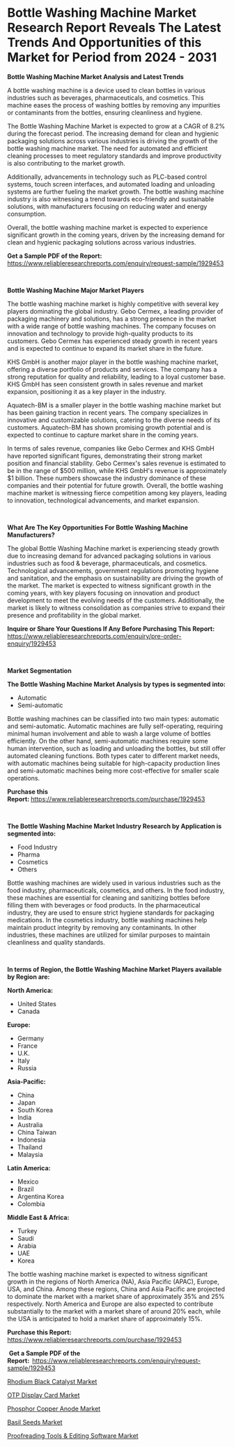 <p><h1>Bottle Washing Machine Market Research Report Reveals The Latest Trends And Opportunities of this Market for Period from 2024 - 2031</h1></p><p><strong>Bottle Washing Machine Market Analysis and Latest Trends</strong></p>
<p><p>A bottle washing machine is a device used to clean bottles in various industries such as beverages, pharmaceuticals, and cosmetics. This machine eases the process of washing bottles by removing any impurities or contaminants from the bottles, ensuring cleanliness and hygiene.</p><p>The Bottle Washing Machine Market is expected to grow at a CAGR of 8.2% during the forecast period. The increasing demand for clean and hygienic packaging solutions across various industries is driving the growth of the bottle washing machine market. The need for automated and efficient cleaning processes to meet regulatory standards and improve productivity is also contributing to the market growth.</p><p>Additionally, advancements in technology such as PLC-based control systems, touch screen interfaces, and automated loading and unloading systems are further fueling the market growth. The bottle washing machine industry is also witnessing a trend towards eco-friendly and sustainable solutions, with manufacturers focusing on reducing water and energy consumption.</p><p>Overall, the bottle washing machine market is expected to experience significant growth in the coming years, driven by the increasing demand for clean and hygienic packaging solutions across various industries.</p></p>
<p><strong>Get a Sample PDF of the Report:&nbsp;</strong> <a href="https://www.reliableresearchreports.com/enquiry/request-sample/1929453">https://www.reliableresearchreports.com/enquiry/request-sample/1929453</a></p>
<p>&nbsp;</p>
<p><strong>Bottle Washing Machine Major Market Players</strong></p>
<p><p>The bottle washing machine market is highly competitive with several key players dominating the global industry. Gebo Cermex, a leading provider of packaging machinery and solutions, has a strong presence in the market with a wide range of bottle washing machines. The company focuses on innovation and technology to provide high-quality products to its customers. Gebo Cermex has experienced steady growth in recent years and is expected to continue to expand its market share in the future.</p><p>KHS GmbH is another major player in the bottle washing machine market, offering a diverse portfolio of products and services. The company has a strong reputation for quality and reliability, leading to a loyal customer base. KHS GmbH has seen consistent growth in sales revenue and market expansion, positioning it as a key player in the industry.</p><p>Aquatech-BM is a smaller player in the bottle washing machine market but has been gaining traction in recent years. The company specializes in innovative and customizable solutions, catering to the diverse needs of its customers. Aquatech-BM has shown promising growth potential and is expected to continue to capture market share in the coming years.</p><p>In terms of sales revenue, companies like Gebo Cermex and KHS GmbH have reported significant figures, demonstrating their strong market position and financial stability. Gebo Cermex's sales revenue is estimated to be in the range of $500 million, while KHS GmbH's revenue is approximately $1 billion. These numbers showcase the industry dominance of these companies and their potential for future growth. Overall, the bottle washing machine market is witnessing fierce competition among key players, leading to innovation, technological advancements, and market expansion.</p></p>
<p>&nbsp;</p>
<p><strong>What Are The Key Opportunities For Bottle Washing Machine Manufacturers?</strong></p>
<p><p>The global Bottle Washing Machine market is experiencing steady growth due to increasing demand for advanced packaging solutions in various industries such as food & beverage, pharmaceuticals, and cosmetics. Technological advancements, government regulations promoting hygiene and sanitation, and the emphasis on sustainability are driving the growth of the market. The market is expected to witness significant growth in the coming years, with key players focusing on innovation and product development to meet the evolving needs of the customers. Additionally, the market is likely to witness consolidation as companies strive to expand their presence and profitability in the global market.</p></p>
<p><strong>Inquire or Share Your Questions If Any Before Purchasing This Report:</strong> <a href="https://www.reliableresearchreports.com/enquiry/pre-order-enquiry/1929453">https://www.reliableresearchreports.com/enquiry/pre-order-enquiry/1929453</a></p>
<p>&nbsp;</p>
<p><strong>Market Segmentation</strong></p>
<p><strong>The Bottle Washing Machine Market Analysis by types is segmented into:</strong></p>
<p><ul><li>Automatic</li><li>Semi-automatic</li></ul></p>
<p><p>Bottle washing machines can be classified into two main types: automatic and semi-automatic. Automatic machines are fully self-operating, requiring minimal human involvement and able to wash a large volume of bottles efficiently. On the other hand, semi-automatic machines require some human intervention, such as loading and unloading the bottles, but still offer automated cleaning functions. Both types cater to different market needs, with automatic machines being suitable for high-capacity production lines and semi-automatic machines being more cost-effective for smaller scale operations.</p></p>
<p><strong>Purchase this Report:&nbsp;</strong><a href="https://www.reliableresearchreports.com/purchase/1929453">https://www.reliableresearchreports.com/purchase/1929453</a></p>
<p>&nbsp;</p>
<p><strong>The Bottle Washing Machine Market Industry Research by Application is segmented into:</strong></p>
<p><ul><li>Food Industry</li><li>Pharma</li><li>Cosmetics</li><li>Others</li></ul></p>
<p><p>Bottle washing machines are widely used in various industries such as the food industry, pharmaceuticals, cosmetics, and others. In the food industry, these machines are essential for cleaning and sanitizing bottles before filling them with beverages or food products. In the pharmaceutical industry, they are used to ensure strict hygiene standards for packaging medications. In the cosmetics industry, bottle washing machines help maintain product integrity by removing any contaminants. In other industries, these machines are utilized for similar purposes to maintain cleanliness and quality standards.</p></p>
<p>&nbsp;</p>
<p><strong>In terms of Region, the Bottle Washing Machine Market Players available by Region are:</strong></p>
<p>
    <p> <strong> North America: </strong>
        <ul>
            <li>United States</li>
            <li>Canada</li>
        </ul>
        </p> 
    <p> <strong> Europe: </strong>
        <ul>
            <li>Germany</li>
            <li>France</li>
            <li>U.K.</li>
            <li>Italy</li>
            <li>Russia</li>
        </ul>
        </p> 
    <p> <strong> Asia-Pacific: </strong>
        <ul>
            <li>China</li>
            <li>Japan</li>
            <li>South Korea</li>
            <li>India</li>
            <li>Australia</li>
            <li>China Taiwan</li>
            <li>Indonesia</li>
            <li>Thailand</li>
            <li>Malaysia</li>
        </ul>
        </p> 
    <p> <strong> Latin America: </strong>
        <ul>
            <li>Mexico</li>
            <li>Brazil</li>
            <li>Argentina Korea</li>
            <li>Colombia</li>
        </ul>
        </p> 
    <p> <strong> Middle East & Africa: </strong>
        <ul>
            <li>Turkey</li>
            <li>Saudi</li>
            <li>Arabia</li>
            <li>UAE</li>
            <li>Korea</li>
        </ul>
    </p>
    </p>
<p><p>The bottle washing machine market is expected to witness significant growth in the regions of North America (NA), Asia Pacific (APAC), Europe, USA, and China. Among these regions, China and Asia Pacific are projected to dominate the market with a market share of approximately 35% and 25% respectively. North America and Europe are also expected to contribute substantially to the market with a market share of around 20% each, while the USA is anticipated to hold a market share of approximately 15%.</p></p>
<p><strong>Purchase this Report: </strong><a href="https://www.reliableresearchreports.com/purchase/1929453">https://www.reliableresearchreports.com/purchase/1929453</a></p>
<p>&nbsp;<strong>Get a Sample PDF of the Report:&nbsp;&nbsp;</strong><a href="https://www.reliableresearchreports.com/enquiry/request-sample/1929453">https://www.reliableresearchreports.com/enquiry/request-sample/1929453</a></p>
<p><strong></strong></p>
<p><p><a href="https://copper-carbon-84f.notion.site/Decoding-the-Rhodium-Black-Catalyst-Market-A-Deep-Dive-into-the-Latest-Market-Trends-Market-Segmen-7c648c13329a464da2a78c9fcfb422d8">Rhodium Black Catalyst Market</a></p><p><a href="https://view.publitas.com/reportprime-1/otp-display-card-market-size-growth-and-forecast-from-2024-2031/">OTP Display Card Market</a></p><p><a href="https://cedar-agate-3da.notion.site/Insights-into-Phosphor-Copper-Anode-Market-Size-Analysing-Market-Share-Trends-and-Growth-from-202-df8bb49dffc94fa6890b7e8c37dedd84">Phosphor Copper Anode Market</a></p><p><a href="https://view.publitas.com/reportprime-1/basil-seeds-market-size-market-trends-and-growth-outlook-forecasted-for-period-from-2024-to-2031/">Basil Seeds Market</a></p><p><a href="https://circular-yam-9b9.notion.site/Proofreading-Tools-Editing-Software-Market-Provides-Detailed-Segmentation-of-this-Market-based-on--c8e74bc22a514f489af106a93451eebd">Proofreading Tools & Editing Software Market</a></p></p>